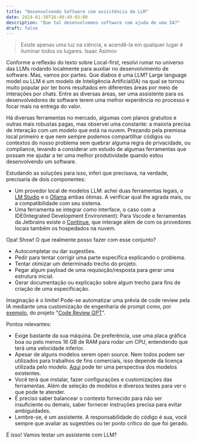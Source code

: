 ```yaml
---
title: "Desenvolvendo Software com assistência de LLM"
date: 2024-01-30T16:40:49-03:00
description: "Que tal desenvolvemos software com ajuda de uma IA?"
draft: false
---
```

>Existe apenas uma luz na ciência, e acendê-la em qualquer lugar é iluminar todos os lugares. Isaac Asimov

Conforme a reflexão do texto sobre Local-first, resolvi rumar no universo das LLMs rodando localmente para auxiliar no desenvolvimento de software. Mas, vamos por partes. Que diabos é uma LLM? Large language model ou LLM é um modelo de Inteligência Artificial(IA) na qual se tornou muito popular por ter bons resultados em diferentes áreas por meio de interações por chats. Entre as diversas áreas, ser uma assistente para os desenvolvedores de software terem uma melhor experiência no processo e focar mais na entrega do valor.

Há diversas ferramentas no mercado, algumas com planos gratuitos e outras mais robustas pagas, mas observei uma constante: a maioria precisa de interação com um modelo que está na nuvem. Prezando pela premissa local primeiro e que nem sempre podemos compartilhar códigos ou contextos do nosso problema sem quebrar alguma regra de privacidade, ou compliance, levando a considerar um estudo de algumas ferramentas que possam me ajudar a ter uma melhor produtividade quando estou desenvolvendo um software.

Estudando as soluções para isso, inferi que precisava, na verdade, precisaria de dois componentes:

- Um provedor local de modelos LLM: achei duas ferramentas legais, o [LM Studio](https://lmstudio.ai/) e o [Ollama](https://ollama.ai/) ambas ótimas. A verificar qual lhe agrada mais, ou a compatibilidade com seu sistema.
- Uma ferramenta se integrar como interface, o caso com a IDE(Integrated Development Environment): Para Vscode e ferramentas da Jetbrains existe o [Continue](https://continue.dev/), que interage além de com os provedores locais também os hospedados na nuvem.

Opa! Show! O que realmente posso fazer com esse conjunto?

- Autocompletar ou dar sugestões.
- Pedir para tentar corrigir uma parte específica explicando o problema.
- Tentar otimizar um determinado trecho do projeto.
- Pegar algum payload de uma requisição/resposta para gerar uma estrutura inicial.
- Gerar documentação ou explicação sobre algum trecho para fins de criação de uma especificação.

Imaginação é o limite! Pode-se automatizar uma prévia de code review pela IA mediante uma customização de engenharia de prompt como, por [exemplo](https://github.com/mattzcarey/code-review-gpt/blob/main/packages/code-review-gpt/src/review/prompt/prompts.ts), do projeto "[Code Review GPT](https://github.com/mattzcarey/code-review-gpt)". 

Pontos relevantes:

- Exige bastante da sua máquina. De preferência, use uma placa gráfica boa ou pelo menos 16 GB de RAM para rodar um CPU, entendendo que terá uma velocidade inferior.
- Apesar de alguns modelos serem open source. Nem todos podem ser utilizados para trabalhos de fins comerciais, isso depende da licença utilizada pelo modelo. [Aqui](https://blog.continue.dev/what-llm-to-use/) pode ter uma perspectiva dos modelos existentes. 
- Você terá que instalar, fazer configurações e customizações das ferramentas. Além de seleção de modelos e diversos testes para ver o que pode te atender.
- É preciso saber balancear o contexto fornecido para não ser insuficiente ou demais, saber fornecer instruções precisa para evitar ambiguidades.
- Lembre-se, é um assistente. A responsabilidade do código é sua, você sempre que avaliar as sugestões ou ter ponto crítico do que foi gerado.

É isso! Vamos testar um assistente com LLM?